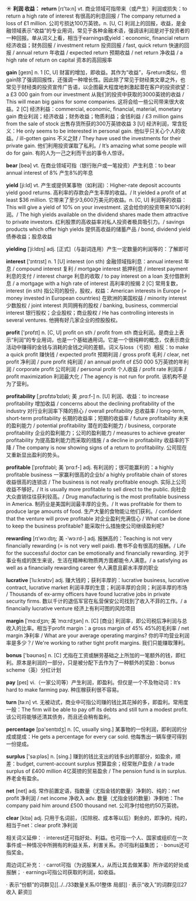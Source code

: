 ☀ <span class="category">**利润 收益：**</span>
<span class="vocabulary">**return**</span> [rɪ'tə:n] 
<span class="definition">vt. 商业领域可指带来（或产生）利润或损失：</span>to return a high rate of interest 有很高的利息回报 / The company returned a loss of £1 million. 公司亏损达100万英镑。<span class="definition">n. [U, C] 利润上的回报，收益，是金融领域表示“收益”的专业用词，常见于各种金融术语，强调该利润是对于投资者的一种回报。单从词义上看，相当于earnings或yield：</span>economic, financial return 经济收益；财务回报 / investment return 投资回报 / fast, quick return 快速的回报 / annual return 年收益 / expected return 预期收益 / net return 净收益 / a high rate of return on capital 资本的高回报率

<span class="vocabulary">**gain**</span> [ɡeɪn] 
<span class="definition">n. 1 [C, U] 财富的增加，即收益。其作为“收益”，与return类似，但gain除了强调回报性，还强调一种增长性。因此除了常见于财经类文章之外，也常见于财经类的投资宣传广告语，以企图最大程度地刺激起潜在客户的投资欲望：</span>a £3 000 gain from our investment 从我们的投资中获取的3000英镑的收益 / This will mean big gains for some companies. 这将会给一些公司带来很大收益。<span class="definition">2 [C] 经济利益：</span>commercial, economic, financial, material, monetary gain 商业利润；经济收益；财务收益；物质利益；金钱利益 / £3 million gains from the sale of stock 出售存货所获的300万英镑收益 <span class="definition">3 [U] 经济利润，常含贬义：</span>He only seems to be interested in personal gain. 他似乎只关心个人的收益。/ ill-gotten gains 不义之财 / They have used the investments for their private gain. 他们利用投资谋取了私利。/ It’s amazing what some people will do for gain. 有的人为一己之利而干出的事令人惊讶。

<span class="vocabulary">**bear**</span> [beə] 
<span class="definition">vt. 在商业领域可指（银行账户或一笔投资）产生利息：</span>to bear annual interest of 8% 产生8%的年息
           
<span class="vocabulary">**yield**</span> [ji:ld]
<span class="definition">vt. 产生或提供某事物（如利润）：</span>Higher-rate deposit accounts yield good returns. 高利率的存款会产生丰厚的收益。/ It yielded a profit of at least $36 million. 它带来了至少3,600万美元的收益。<span class="definition">n. [C, U] 利润等的收益：</span>This will give a yield of 10% on your investment. 这会给你的投资带来10%的利润。/ The high yields available on the dividend shares made them attractive to private investors. 红利股票的高收益率对私人投资者极具吸引力。/ savings products which offer high yields 提供高收益的储蓄产品 / bond, dividend yield 债券收益；股息收益
           
<span class="vocabulary">**yielding**</span> [ˈji:ldɪŋ]
<span class="definition">adj. [正式]（与副词连用）产生一定数量的利润等的：</span>了解即可

<span class="vocabulary">**interest**</span> ['ɪntrɪst] 
<span class="definition">n. 1 [U] interest (on sth) 金融领域指利息：</span>annual interest 年息 / compound interest 复利 / mortgage interest 抵押利息 / interest payment 利息的支付 / interest charge 利息的收取 / to pay interest on a loan 支付借款利息 / a mortgage with a high rate of interest 高利率的按揭 <span class="definition">2 [C] 常用复数，interest (in sth) 指公司的股份，股权，权益：</span>American interests in Europe (= money invested in European countries) 在欧洲的美国权益 / minority interest 少数股权 / joint interest 共同拥有的股权 / banking, business, commercial interest 银行股权；企业股权；商业股权 / He has controlling interests in several ventures. 他拥有好几家企业的控股股权。

<span class="vocabulary">**profit**</span> ['prɒfɪt] 
<span class="definition">n. [C, U] profit on sth / profit from sth 商业利润。是商业上表示“利润”的专业用词，也是一个基础通用词。它是一个很纯粹的概念，仅表示商业活动中赚得的金钱与消耗的金钱之间的差额。词义与loss（亏损）相反：</span>to make a quick profit 赚快钱 / expected profit 预期利润 / gross profit 毛利 / clear, net profit 净利润 / pure profit 纯利润 / an annual profit of £50 000 5万英镑的年利润 / corporate profit 公司利润 / personal profit 个人收益 / profit rate 利润率 / profit maximization 利润最大化 / The agency is not run for profit. 该机构不是为了营利。
                      
<span class="vocabulary">**profitability**</span> [ˌprɒfɪtəˈbɪləti; 美 ˌprɑ:f-]
<span class="definition">n. [U] 利润、收益：</span>to increase profitability 增加收益 / concerns about the declining profitability of the industry 对行业利润率下降的担心 / overall profitability 总收益率 / long-term, short-term profitability 长期的收益率；短期的收益率 / future profitability 未来的盈利能力 / potential profitability 潜在的盈利能力 / business, corporate profitability 企业的盈利能力；公司的盈利能力 / measures to achieve greater profitability 为提高盈利能力而采取的措施 / a decline in profitability 收益率的下降 / The company is now showing signs of a return to profitability. 公司现在又重新显出盈利的势头。
           
<span class="vocabulary">**profitable**</span> [ˈprɒfɪtəbl; 美 ˈprɑ:f-]
<span class="definition">adj. 有利润的；很可能赢利的：</span>a highly profitable business 一家赢利很高的企业b/ a highly profitable chain of stores 收益很高的连锁店 / The business is not really profitable enough. 实际上公司收益不够好。/ It is usually more profitable to sell direct to the public. 向社会大众直销往往获利较高。/ Drug manufacturing is the most profitable business in America. 制药业是美国利润最丰厚的业务。/ It was profitable for them to produce large amounts of food. 生产大量的食物能让他们获利。/ confident that the venture will prove profitable 对企业盈利充满信心 / What can be done to keep the business profitable? 能采取什么措施使公司继续盈利呢?      
    
<span class="vocabulary">**rewarding**</span> [rɪˈwɔ:dɪŋ; 美 -ˈwɔ:rd-]
<span class="definition">adj. 报酬高的：</span>Teaching is not very financially rewarding (= is not very well paid). 教书不会有很高的报酬。/ Life for the successful doctor can be emotionally and financially rewarding. 对于事业有成的医生来说，生活在精神和物质两方面都能令人满意。/ a satisfying as well as a financially rewarding career 令人满意且薪水丰厚的职业

<span class="vocabulary">**lucrative**</span> [ˈlu:krətɪv]
<span class="definition">adj. 赚大钱的；获利丰厚的：</span>lucrative business, lucrative contract, lucrative market 利润丰厚的生意；利润丰厚的合同；利润丰厚的市场 / Thousands of ex-army officers have found lucrative jobs in private security firms. 数以千计的退伍军官在私营保安公司找到了收入不菲的工作。/ a financially lucrative venture 经济上有利可图的风险项目

<span class="vocabulary">**margin**</span> [ˈmɑ:dʒɪn; 美 ˈmɑ:rdʒən]
<span class="definition">n. [C] [商业] 利润率，即公司税后净利润与总收入的比率。相当于profit margin：</span>a gross margin of 45% 45%的毛利率 / net margin 净利率 / What are your average operating margins? 你的平均营业利润率是多少？/ We're working to rather tight profit margins. 我们只能赚取薄利。
 
<span class="vocabulary">**bonus**</span> ['bəʊnəs] 
<span class="definition">n. [C] 尤指在工资或酬劳基础之上所加的一笔额外的钱，即红利。原本是利润的一部分，只是被分配下去作为了一种额外的奖励：</span>bonus scheme（英）分红计划

<span class="vocabulary">**pay**</span> [peɪ] 
<span class="definition">vi.（一家公司等）产生利润，即盈利。但仅是一个不及物动词：</span>It’s hard to make farming pay. 种庄稼获利很不容易。

<span class="vocabulary">**turn**</span> [tə:n] 
<span class="definition">vt. 无被动式，商业中可指公司赚的钱比其花掉的多，即盈利。常用度一般：</span>The firm will be able to pay off its debts and still turn a modest profit. 该公司将能够还清其债务，而且还会稍有盈利。

<span class="vocabulary">**percentage**</span> [pə'sentɪdӡ] 
<span class="definition">n. [C, usually sing.] 某事物的一份利润，即利润的分成或提成：</span>He gets a percentage for every car sold. 他每售出一辆车便可得到一份提成。

<span class="vocabulary">**surplus**</span> ['sə:pləs] 
<span class="definition">n. [sing.] 赚到的钱比支出的钱多出的那部分，如盈余，顺差：</span>budget, current-account surplus 预算盈余；经常账户盈余 / a trade surplus of £400 million 4亿英镑的贸易盈余 / The pension fund is in surplus. 养老金有盈余。

<span class="vocabulary">**net**</span> [net] 
<span class="definition">adj. 常作前置定语，指数量（尤指金钱的数量）净剩的、纯的：</span>net profit 净利润 / net income 净收入 <span class="definition">adv. 数量（尤指金钱的数量）净剩地：</span>The company paid him around £500 thousand net. 公司净付给他约50万英镑。

<span class="vocabulary">**clear**</span> [klɪə] 
<span class="definition">adj. 只用于名词前，（扣除税、成本等以后）剩余的，即净的，纯的，相当于net：</span>clear profit 净利润

相关词义延伸：
· interest还可指好处、利益。也可指一个人、国家或组织在一次事件或一种情况中所拥有的利益关系，利害关系。亦可指利益集团；
· bonus还可指奖金。

周边词汇补充：
· carrot可指（为说服某人，从而让其去做某事）所许诺的好处或报酬；
· earnings可指公司获取的利润，如收益。

· 表示“份额”的词群见[[../../33数量关系/01整体 局部]]
· 表示“收入”的词群见[[27收入 薪资]]
